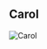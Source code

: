 
  ## Carol

  ![Carol](https://github.com/user-attachments/assets/c462c5e0-0c11-47fb-98a8-5cfdd6ba7d75)
